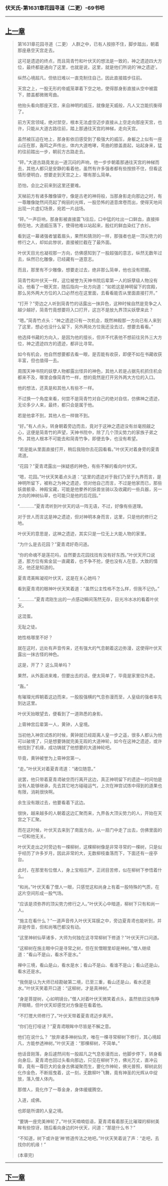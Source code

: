 ### 伏天氏-第1631章花园寻道（二更）-69书吧

--------
[上一章](./6cf9905e27753580a5497e01726f287d.md)
--------


>
>
>
>第1631章花园寻道（二更）
>人群之中，已有人按捺不住，脚步踏出，朝着那座悬空天宫走去。
>
>这可是遗迹的终点，而且简青竹和叶伏天的想法是一致的，神之遗迹四大方位，最终都是通向了这里，也就是说，这里，就是他们所说的‘神之遗迹’。
>
>纵然心境超凡，但依旧难以一直克制住自己，因此直接踏步往前。
>
>天宫之上，一股无形的帝威笼罩着下空之地，使得那身影直接从空中被震下，膝盖都微微弯曲。
>
>他抬头看向那座天宫，来自神明的威压，就像是天威般，凡人又岂能抗衡得了。
>
>前方天宫领域，绝对禁空，根本无法虚空迈步直接从上空走向那座天宫，也许，只能从大道古路往前，踏上那通往天宫的神梯，走向天宫。
>
>虽然被压迫在地上，那身影依旧感受到了极强大的威压，身躯之上似有一座山压在那，轰鸣之声传出，体内大道咆哮，弯曲的膝盖直起，站起身来，猛的往前踏出一步，朝前方古路走去。
>
>“砰。”大道古路竟发出一道沉闷的声响，他一步步朝着那通往天宫的神梯而去，其他人都只是安静的看着他，虽然有许多强者都有些按捺不住，但看这情形便明白，想要走到天宫之上，哪有那么简单。
>
>恐怕，会比之前来到这里还要难。
>
>天梯前方有诸多雕像镇守，像是古老的神将般，当那身影走向那边之时，有一尊雕像陡然间亮起了绚丽的光辉，一股恐怖的道意席卷而出，使得天地间出现一片虚幻场景，宛若一片战场。
>
>“砰。”一声巨响，那身影被直接震飞往后，口中猛的吐出一口鲜血，直接摔倒在地，大道威压落下，使得他难以站起来，殷红的鲜血染红了衣衫。
>
>看到这一幕诸强者皱着眉头，果然和猜测的一样，那强者也是一顶尖势力的修行之人，却如此惨状，直接被拦截在了最外面。
>
>叶伏天目光也凝视那一方向，仿佛感知到了一股超强的意志，纵然无数年过去，纵然已化雕像，已经藏有一道意志。
>
>而且，那里有不少雕像，想要走过去，绝非那么简单，他也没有把握。
>
>简青竹和叶伏天一样，这位被誉为天神书院后辈第一人的妖孽级人物没有动，他看了一眼天宫，随后指向一处方向道：“如若这是神明留下的宫殿，那么另外两大方位的入口必然也在这里面，去看看能否从里面直接打开。”
>
>“打开？”旁边之人听到简青竹的话露出一抹异色，这种时候自然是竞争之人越少越好，简青竹竟想要将入口打开，这岂不是放九界顶尖妖孽来此？
>
>“嗯。”简青竹点头：“神之遗迹只有一次机会，既然神殿那一方向已有人来到了这里，想必也没什么留下，另外两处方位我还没去过，想要去看看。”
>
>他选择书藏的方向入，是因为他的擅长，但并不代表他不想前往另外三大方位，神之遗迹四方的遗迹，都非比寻常。
>
>如今有机会，他自然想要都去看一眼，是否能有收获，即便不如在书藏收获丰富，但也值得一去。
>
>周围天神书院的妖孽人物都露出怪异的神色，其他人若是占据先机抓住机会都来不及，哪里会像简青竹一样，想的竟然是打开另外两大方位的入口。
>
>他的想法，还真是和其他人有些不一样。
>
>不过换一个角度来看，何尝不是简青竹对自己的绝对自信，仿佛神之遗迹，无论多少人来，最终，都只会是属于他。
>
>若是他拿不到，其他人也一样做不到。
>
>“好。”有人点头，转身朝着旁边而去，竟对于这神之遗迹没有丝毫觊觎之心，这便是简青竹的声望，天神书院中，除了几个顶尖势力的家族子弟之外，其他人根本不可能去和简青竹争，即便去争，也没有希望。
>
>“若是能从里面直接打开，稍后我陪你去花园看看。”叶伏天对着身旁的夏青鸢道。
>
>“花园？”夏青鸢露出一抹疑惑的神色，有些不解的看向叶伏天。
>
>“嗯，花园。”叶伏天笑着点头道：“这里的遗迹对于我们乃至于九界而言，是神明所留下，被称之为神之遗迹，但对他自己而言，不过是他家而已，那些妖兽骸骨、神殿宝藏，可能是他豢养的妖兽坐骑以及收藏的一些兵器，另一方向的神树仙草，也可能只是他的后花园。”
>
>“…………”夏青鸢听到叶伏天的话一阵无语，不过，好像有些道理。
>
>对于世人而言这是神之遗迹，但对神明本身而言，这里，只是他的修行之地。
>
>叶伏天的意思是，这神之遗迹，其实只是一位无上大能人物的家里。
>
>“为什么是去花园？”夏青鸢好奇问道。
>
>“你的命魂不是莲花吗，自然要去花园找找有没有好东西。”叶伏天开口说道，那方位有紫金鼠一直藏着，也不争不抢，便也没有人在意，大致的情况，他还是知道的。
>
>夏青鸢美眸凝视叶伏天，这是在关心她吗？
>
>看到夏青鸢的眼神叶伏天笑着道：“虽然公主性格不怎么样，但我不记仇。”
>
>“…………”夏青鸢刚生出的一点感动瞬间荡然无存，目光冷冰冰的看着叶伏天。
>
>这混蛋。
>
>无耻之徒。
>
>她性格哪里不好？
>
>就在这时，远处有声音传来，还有强大的气息朝着这边弥漫，这使得叶伏天露出一抹古怪的神色。
>
>这是，开了？
>这么简单吗？
>
>果然，从外面进来难，但要出去的话，便太简单了，毕竟是家里往外走。
>
>“轰。”
>
>有璀璨光辉朝着这边而来，一股股强横的气息弥漫而至，人皇级的强者率先到达这里。
>
>叶伏天抬眼望去，便看到了一道熟悉的身影。
>
>上霄神宫后辈第一人，黄钟，人皇境。
>
>当初他入神宫试炼的时候，黄钟就已经距离人皇一步之遥，很多人都认为他可以破境了，只是想要铸就完美无瑕的大道神轮，如今在这神之遗迹，或许他找到了机缘，成功铸就了他想要的大道神轮吧。
>
>毕竟，黄钟被誉为上霄神宫第一。
>
>“走。”叶伏天对着夏青鸢道：“诸位随意。”
>
>说罢，他只带着夏青鸢破空而行离开这边，真正神明留下的遗迹一时间怕是没有人能够继承，先去其它地方碰碰运气，上次在神宫试炼中得到的道果也有限，消耗很快啊。
>
>余生没有跟过去，他要看着下这边。
>
>很快，越来越多的人朝着这边汇聚而来，九界各大顶尖势力的人，开始在天宫之下汇聚。
>
>而在这时候，叶伏天去来到了南面方向，从一扇门中走了出去，仿佛里面的一切和他无关。
>
>叶伏天走出之时旁边有一棵柳树，这棵柳树像是非常寻常的一棵树，只是似乎经历了许多岁月，因此非常的大，无数柳枝垂落而下，下面还有一座亭台。
>
>此时，在那里有位僧人，身上宝相庄严，正闭目苦修，似在柳树下参悟着什么。
>
>“和尚。”叶伏天看了僧人一眼，只感觉这和尚身上有着一股特殊的气质，在这片空间形成一股气场。
>
>“应该是须弥界的顶尖势力修行之人。”叶伏天心中暗道，柳树下只有和尚一人。
>
>“施主在看什么？”一道声音传入叶伏天耳膜之中，旁边夏青鸢也能听到，并非是传音，但和尚嘴巴都没有动。
>
>“这里神树仙草诸多，大师为何独在这寻常柳树下修道？”叶伏天开口问道。
>
>“这柳树在施主眼中只是寻常之树，但在贫僧眼里却是神树。”僧人继续道：“看山不是山，看水不是水。”
>
>禅中三境，看山是山，看水是水；看山不是山、看谁不是山；看山还是山，看水还是水。
>
>“我倒是认为大师已经勘破第二境，已至三重，看山还是山，看水还是水。”叶伏天笑着开口道：“这柳树，才是真神树。”
>
>“身是菩提树，心如明镜台。”僧人对着叶伏天微笑着点头，虽然依旧没有睁开眼睛，但叶伏天却感觉对方像是在看着他。
>
>“不打搅大师修行了。”叶伏天带着夏青鸢迈步离开。
>
>“你们在打哑谜？”夏青鸢眼眸中尽皆是不解之意。
>
>他们在说什么？
>“放弃诸多神树仙灵，唯在一棵寻常柳树下修行，其心境超凡，方能参透神树。”叶伏天道：“那棵柳树，不简单。”
>
>他话音刚落，身后遽然间有一股超凡之气息弥漫而出，他脚步停下，转身看向身后，夏青鸢也回过头看向那边，只见在柳树下方，佛光万丈，直冲云霄，竟有一尊巨大的金身古佛凝聚而生，要化作神轮，佛光普照，柳树此刻化作金色，不断摇曳着，这一刻，无数柳叶飞舞，竟有神圣的光辉从中绽放，落入僧人体内。
>
>那僧人，竟化作了一尊金身，身体缓缓腾空。
>
>入道，成佛。
>
>也即是所谓的人皇之境。
>
>“要铸一座完美神轮了。”叶伏天喃喃低语，夏青鸢看着那无比璀璨的柳树美眸有些惊讶，随后看向身边的叶伏天，问道：“那是什么书？”
>
>“不知道，树下或许是‘神’修道传法之地吧。”叶伏天笑着说了声：“走吧，去找你的机缘！”
>
>(本章完)
>
>

--------
[下一章](./7b033922bb02e3c0ef8d20729cdab856.md)
--------
